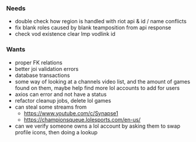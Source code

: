 ### Needs
- double check how region is handled with riot api & id / name conflicts
- fix blank roles caused by blank teamposition from api response
- check vod existence clear lmp vodlink id
 
### Wants
- proper FK relations
- better joi validation errors
- database transactions
- some way of looking at a channels video list, and the amount of games found on them, maybe help find more lol accounts to add for users
- axios can error and not have a status
- refactor cleanup jobs, delete lol games
- can steal some streams from 
  - https://www.youtube.com/c/Synapse1
  - https://championsqueue.lolesports.com/en-us/
- can we verify someone owns a lol account by asking them to swap profile icons, then doing a lookup